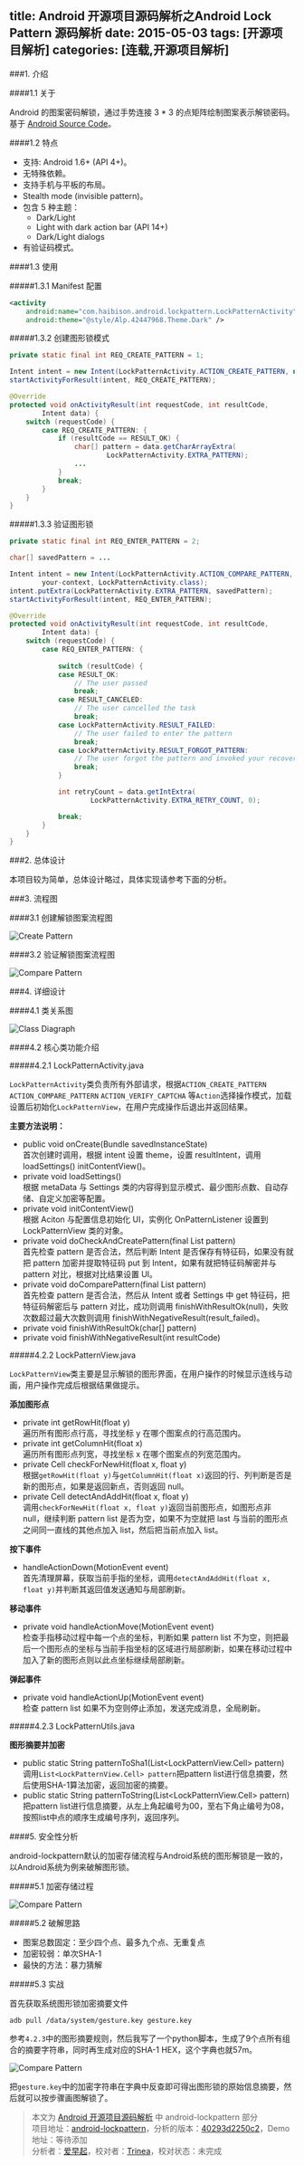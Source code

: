 title: Android 开源项目源码解析之Android Lock Pattern 源码解析
date: 2015-05-03
tags: [开源项目解析]
categories: [连载,开源项目解析]
---

###1. 介绍

####1.1 关于

Android 的图案密码解锁，通过手势连接 3 * 3 的点矩阵绘制图案表示解锁密码。基于 [Android Source Code](https://android.googlesource.com/platform/frameworks/base/+/master/core/java/com/android/internal/widget/LockPatternView.java)。  
<!--more-->
####1.2 特点

- 支持: Android 1.6+ (API 4+)。
- 无特殊依赖。
- 支持手机与平板的布局。
- Stealth mode (invisible pattern)。
- 包含 5 种主题：
  - Dark/Light
  - Light with dark action bar (API 14+)
  - Dark/Light dialogs
- 有验证码模式。

####1.3 使用

#####1.3.1 Manifest 配置

```xml
<activity
    android:name="com.haibison.android.lockpattern.LockPatternActivity"
    android:theme="@style/Alp.42447968.Theme.Dark" />
```

#####1.3.2 创建图形锁模式

```java
private static final int REQ_CREATE_PATTERN = 1;

Intent intent = new Intent(LockPatternActivity.ACTION_CREATE_PATTERN, null, your-context, LockPatternActivity.class);
startActivityForResult(intent, REQ_CREATE_PATTERN);
```

```java
@Override
protected void onActivityResult(int requestCode, int resultCode,
        Intent data) {
    switch (requestCode) {
        case REQ_CREATE_PATTERN: {
            if (resultCode == RESULT_OK) {
                char[] pattern = data.getCharArrayExtra(
                        LockPatternActivity.EXTRA_PATTERN);
                ...
            }
            break;
        }
    }
}
```

#####1.3.3 验证图形锁

```java
private static final int REQ_ENTER_PATTERN = 2;

char[] savedPattern = ...

Intent intent = new Intent(LockPatternActivity.ACTION_COMPARE_PATTERN, null,
        your-context, LockPatternActivity.class);
intent.putExtra(LockPatternActivity.EXTRA_PATTERN, savedPattern);
startActivityForResult(intent, REQ_ENTER_PATTERN);
```

```java
@Override
protected void onActivityResult(int requestCode, int resultCode,
        Intent data) {
    switch (requestCode) {
        case REQ_ENTER_PATTERN: {
        
            switch (resultCode) {
            case RESULT_OK:
                // The user passed
                break;
            case RESULT_CANCELED:
                // The user cancelled the task
                break;
            case LockPatternActivity.RESULT_FAILED:
                // The user failed to enter the pattern
                break;
            case LockPatternActivity.RESULT_FORGOT_PATTERN:
                // The user forgot the pattern and invoked your recovery Activity.
                break;
            }

            int retryCount = data.getIntExtra(
                    LockPatternActivity.EXTRA_RETRY_COUNT, 0);

            break;
        }
    }
}
```

###2. 总体设计

本项目较为简单，总体设计略过，具体实现请参考下面的分析。  

###3. 流程图

####3.1 创建解锁图案流程图

![Create Pattern](https://github.com/android-cn/android-open-project-analysis/raw/master/android-lockpattern/image/CreatePattern.png)  

####3.2 验证解锁图案流程图

![Compare Pattern](https://github.com/android-cn/android-open-project-analysis/raw/master/android-lockpattern/image/ComparePattern.png)  

###4. 详细设计

####4.1 类关系图

![Class Diagraph](https://github.com/android-cn/android-open-project-analysis/raw/master/android-lockpattern/image/Main.png)  

####4.2 核心类功能介绍

#####4.2.1 LockPatternActivity.java

`LockPatternActivity`类负责所有外部请求，根据`ACTION_CREATE_PATTERN` `ACTION_COMPARE_PATTERN` `ACTION_VERIFY_CAPTCHA` 等`Action`选择操作模式，加载设置后初始化`LockPatternView`，在用户完成操作后退出并返回结果。

**主要方法说明：**  

* public void onCreate(Bundle savedInstanceState)  
首次创建时调用，根据 intent 设置 theme，设置 resultIntent，调用 loadSettings() initContentView()。  
* private void loadSettings()  
根据 metaData 与 Settings 类的内容得到显示模式、最少图形点数、自动存储、自定义加密等配置。  
* private void initContentView()  
根据 Aciton 与配置信息初始化 UI，实例化 OnPatternListener 设置到 LockPatternView 类的对象。  
* private void doCheckAndCreatePattern(final List<Cell> pattern)  
首先检查 pattern 是否合法，然后判断 Intent 是否保存有特征码，如果没有就把 pattern 加密并提取特征码 put 到 Intent，如果有就把特征码解密并与 pattern 对比，根据对比结果设置 UI。  
* private void doComparePattern(final List<Cell> pattern)  
首先检查 pattern 是否合法，然后从 Intent 或者 Settings 中 get 特征码，把特征码解密后与 pattern 对比，成功则调用 finishWithResultOk(null)，失败次数超过最大次数则调用 finishWithNegativeResult(result_failed)。  
* private void finishWithResultOk(char[] pattern)  
* private void finishWithNegativeResult(int resultCode)  

#####4.2.2 LockPatternView.java

`LockPatternView`类主要是显示解锁的图形界面，在用户操作的时候显示连线与动画，用户操作完成后根据结果做提示。  

**添加图形点**  

* private int getRowHit(float y)  
遍历所有图形点行高，寻找坐标 y 在哪个图案点的行高范围内。  
* private int getColumnHit(float x)  
遍历所有图形点列宽，寻找坐标 x 在哪个图案点的列宽范围内。  
* private Cell checkForNewHit(float x, float y)  
根据`getRowHit(float y)`与`getColumnHit(float x)`返回的行、列判断是否是新的图形点，如果是返回新点，否则返回 null。  
* private Cell detectAndAddHit(float x, float y)  
调用`checkForNewHit(float x, float y)`返回当前图形点，如图形点非 null，继续判断 pattern list 是否为空，如果不为空就把 last 与当前的图形点之间同一直线的其他点加入 list，然后把当前点加入 list。  

**按下事件**  

* handleActionDown(MotionEvent event)  
首先清理屏幕，获取当前手指的坐标，调用`detectAndAddHit(float x, float y)`并判断其返回值发送通知与局部刷新。  

**移动事件**  

* private void handleActionMove(MotionEvent event)  
检查手指移动过程中每一个点的坐标，判断如果 pattern list 不为空，则把最后一个图形点的坐标与当前手指坐标的区域进行局部刷新，如果在移动过程中加入了新的图形点则以此点坐标继续局部刷新。  

**弹起事件**  

* private void handleActionUp(MotionEvent event)  
检查 pattern list 如果不为空则停止添加，发送完成消息，全局刷新。  

#####4.2.3 LockPatternUtils.java

**图形摘要并加密**

* public static String patternToSha1(List<LockPatternView.Cell> pattern)  
调用`List<LockPatternView.Cell> pattern`把pattern list进行信息摘要，然后使用SHA-1算法加密，返回加密的摘要。
* public static String patternToString(List<LockPatternView.Cell> pattern)  
把pattern list进行信息摘要，从左上角起编号为00，至右下角止编号为08，按照list中点的顺序生成编号序列，返回序列。

####5. 安全性分析

android-lockpattern默认的加密存储流程与Android系统的图形解锁是一致的，以Android系统为例来破解图形锁。

#####5.1 加密存储过程

![Compare Pattern](https://github.com/android-cn/android-open-project-analysis/raw/master/android-lockpattern/image/sec.png) 

#####5.2 破解思路

* 图案总数固定：至少四个点、最多九个点、无重复点
* 加密较弱：单次SHA-1
* 最快的方法：暴力猜解

#####5.3 实战

首先获取系统图形锁加密摘要文件  

`
adb pull /data/system/gesture.key gesture.key
`

参考`4.2.3`中的图形摘要规则，然后我写了一个python脚本，生成了9个点所有组合的摘要字符串，同时再生成对应的SHA-1 HEX，这个字典也就57m。

![Compare Pattern](https://github.com/android-cn/android-open-project-analysis/raw/master/android-lockpattern/image/password.jpg) 

把`gesture.key`中的加密字符串在字典中反查即可得出图形锁的原始信息摘要，然后就可以按步骤画图解锁了。

> 本文为 [Android 开源项目源码解析](https://github.com/android-cn/android-open-project-analysis) 中 android-lockpattern 部分  
> 项目地址：[android-lockpattern](https://code.google.com/p/android-lockpattern/)，分析的版本：[40293d2250c2](https://code.google.com/p/android-lockpattern/source/detail?r=40293d2250c2b273223ba25e4aeb3d290a0fdfad)，Demo 地址：等待添加    
> 分析者：[爱早起](https://github.com/liang7)，校对者：[Trinea](https://github.com/Trinea)，校对状态：未完成   
